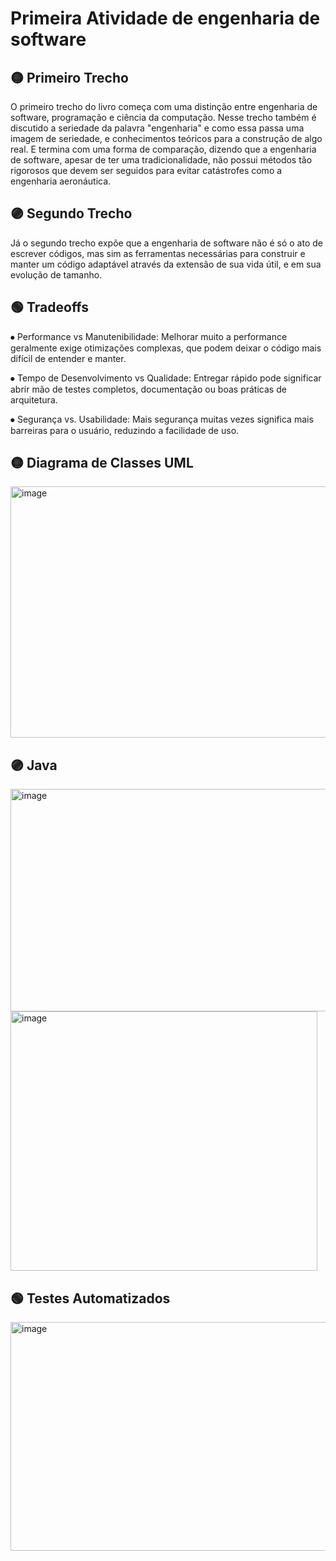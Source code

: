 # Primeira Atividade de engenharia de software

## 🟡 Primeiro Trecho
O primeiro trecho do livro começa com uma distinção entre engenharia de software, programação e ciência da computação. Nesse trecho também é discutido a seriedade da palavra "engenharia" e como essa passa uma imagem de seriedade, e conhecimentos teóricos para a construção de algo real. E termina com uma forma de comparação, dizendo que a engenharia de software, apesar de ter uma tradicionalidade, não possui métodos tão rigorosos que devem ser seguidos para evitar catástrofes como a engenharia aeronáutica.

## 🟣 Segundo Trecho
Já o segundo trecho expõe que a engenharia de software não é só o ato de escrever códigos, mas sim as ferramentas necessárias para construir e manter um código adaptável através da extensão de sua vida útil, e em sua evolução de tamanho.

## 🟢 Tradeoffs

⦁	Performance vs Manutenibilidade: Melhorar muito a performance geralmente exige otimizações complexas, que podem deixar o código mais difícil de entender e manter.

⦁	Tempo de Desenvolvimento vs Qualidade: Entregar rápido pode significar abrir mão de testes completos, documentação ou boas práticas de arquitetura.

⦁	Segurança vs. Usabilidade: Mais segurança muitas vezes significa mais barreiras para o usuário, reduzindo a facilidade de uso.

## 🟡 Diagrama de Classes UML
<img width="834" height="402" alt="image" src="https://github.com/user-attachments/assets/8319de0f-c74e-4448-be83-ee7b548ad69f" />

## 🟣 Java
<img width="656" height="356" alt="image" src="https://github.com/user-attachments/assets/b890b05d-5d3e-4375-a55f-8a4ad919be07" />
<img width="491" height="415" alt="image" src="https://github.com/user-attachments/assets/a23940a0-21af-481f-b2df-2b14eb6b7346" />


## 🟢 Testes Automatizados
<img width="667" height="366" alt="image" src="https://github.com/user-attachments/assets/1b2b8a84-c8c7-47f6-83a8-195907d38ec9" />
